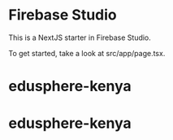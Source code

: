 # Firebase Studio

This is a NextJS starter in Firebase Studio.

To get started, take a look at src/app/page.tsx.
# edusphere-kenya
# edusphere-kenya
